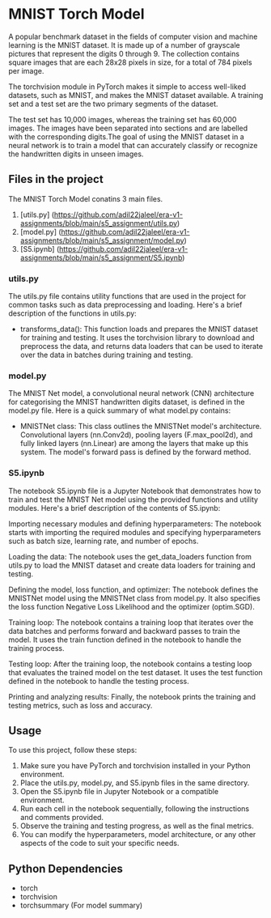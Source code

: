 # MNIST Torch Model

A popular benchmark dataset in the fields of computer vision and machine learning is the MNIST dataset. It is made up of a number of grayscale pictures that represent the digits 0 through 9. The collection contains square images that are each 28x28 pixels in size, for a total of 784 pixels per image.

The torchvision module in PyTorch makes it simple to access well-liked datasets, such as MNIST, and makes the MNIST dataset available. A training set and a test set are the two primary segments of the dataset.

The test set has 10,000 images, whereas the training set has 60,000 images. The images have been separated into sections and are labelled with the corresponding digits.The goal of using the MNIST dataset in a neural network is to train a model that can accurately classify or recognize the handwritten digits in unseen images.


## Files in the project

The MNIST Torch Model conatins 3 main files.

1. [utils.py] (https://github.com/adil22jaleel/era-v1-assignments/blob/main/s5_assignment/utils.py)
2. [model.py] (https://github.com/adil22jaleel/era-v1-assignments/blob/main/s5_assignment/model.py)
3. [S5.ipynb] (https://github.com/adil22jaleel/era-v1-assignments/blob/main/s5_assignment/S5.ipynb)

### utils.py

The utils.py file contains utility functions that are used in the project for common tasks such as data preprocessing and loading. Here's a brief description of the functions in utils.py:

* transforms_data(): This function loads and prepares the MNIST dataset for training and testing. It uses the torchvision library to download and preprocess the data, and returns data loaders that can be used to iterate over the data in batches during training and testing.


### model.py

The MNIST Net model, a convolutional neural network (CNN) architecture for categorising the MNIST handwritten digits dataset, is defined in the model.py file. Here is a quick summary of what model.py contains:

* MNISTNet class: This class outlines the MNISTNet model's architecture. Convolutional layers (nn.Conv2d), pooling layers (F.max_pool2d), and fully linked layers (nn.Linear) are among the layers that make up this system. The model's forward pass is defined by the forward method.

### S5.ipynb

The notebook S5.ipynb file is a Jupyter Notebook that demonstrates how to train and test the MNIST Net model using the provided functions and utility modules. Here's a brief description of the contents of S5.ipynb:

Importing necessary modules and defining hyperparameters: The notebook starts with importing the required modules and specifying hyperparameters such as batch size, learning rate, and number of epochs.

Loading the data: The notebook uses the get_data_loaders function from utils.py to load the MNIST dataset and create data loaders for training and testing.

Defining the model, loss function, and optimizer: The notebook defines the MNISTNet model using the MNISTNet class from model.py. It also specifies the loss function Negative Loss Likelihood and the optimizer (optim.SGD).

Training loop: The notebook contains a training loop that iterates over the data batches and performs forward and backward passes to train the model. It uses the train function defined in the notebook to handle the training process.

Testing loop: After the training loop, the notebook contains a testing loop that evaluates the trained model on the test dataset. It uses the test function defined in the notebook to handle the testing process.

Printing and analyzing results: Finally, the notebook prints the training and testing metrics, such as loss and accuracy.

## Usage

To use this project, follow these steps:

1. Make sure you have PyTorch and torchvision installed in your Python environment.
2. Place the utils.py, model.py, and S5.ipynb files in the same directory.
3. Open the S5.ipynb file in Jupyter Notebook or a compatible environment.
4. Run each cell in the notebook sequentially, following the instructions and comments provided.
5. Observe the training and testing progress, as well as the final metrics.
6. You can modify the hyperparameters, model architecture, or any other aspects of the code to suit your specific needs.


## Python Dependencies

* torch
* torchvision
* torchsummary (For model summary)
